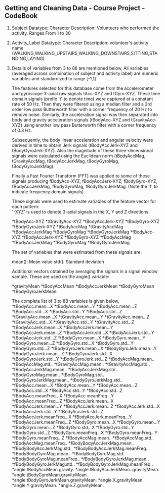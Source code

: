 ## Getting and Cleaning Data - Course Project - CodeBook
1. Subject
   Datatype: Character
   Description: Volunteers who performed the activity. Ranges From 1 to 30
2. Activity_Label
   Datatype: Character
   Description: volunteer's activity name (WALKING,WALKING_UPSTAIRS,WALKING_DOWNSTAIRS,SITTING,STANDING,LAYING)
3. Details of variables from 3 to 88 are mentioned below,
   All variables (averaged across combination of subject and activity label) are numeric variables and standardized to range [-1,1]
   
   The features selected for this database come from the accelerometer and gyroscope 3-axial raw signals tAcc-XYZ and tGyro-XYZ. These time domain signals (prefix 't' to denote time) were captured at a constant rate of 50 Hz. Then they were filtered using a median filter and a 3rd order low pass Butterworth filter with a corner frequency of 20 Hz to remove noise. Similarly, the acceleration signal was then separated into body and gravity acceleration signals (tBodyAcc-XYZ and tGravityAcc-XYZ) using another low pass Butterworth filter with a corner frequency of 0.3 Hz. 

   Subsequently, the body linear acceleration and angular velocity were derived in time to obtain Jerk signals (tBodyAccJerk-XYZ and tBodyGyroJerk-XYZ). Also the magnitude of these three-dimensional signals were calculated using the Euclidean norm (tBodyAccMag, tGravityAccMag, tBodyAccJerkMag, tBodyGyroMag, tBodyGyroJerkMag). 

   Finally a Fast Fourier Transform (FFT) was applied to some of these signals producing fBodyAcc-XYZ, fBodyAccJerk-XYZ,  fBodyGyro-XYZ, fBodyAccJerkMag, fBodyGyroMag, fBodyGyroJerkMag. (Note the 'f' to indicate frequency domain signals). 

    These signals were used to estimate variables of the feature vector for each pattern:  
    '-XYZ' is used to denote 3-axial signals in the X, Y and Z directions.

	*tBodyAcc-XYZ
	*tGravityAcc-XYZ
	*tBodyAccJerk-XYZ
	*tBodyGyro-XYZ
	*tBodyGyroJerk-XYZ
	*tBodyAccMag
	*tGravityAccMag
	*tBodyAccJerkMag
	*tBodyGyroMag
	*tBodyGyroJerkMag
	*fBodyAcc-XYZ
	*fBodyAccJerk-XYZ
	*fBodyGyro-XYZ
	*fBodyAccMag
	*fBodyAccJerkMag
	*fBodyGyroMag
	*fBodyGyroJerkMag

	The set of variables that were estimated from these signals are: 

	mean(): Mean value
	std(): Standard deviation

	Additional vectors obtained by averaging the signals in a signal window sample. These are used on the angle() variable:

	*gravityMean
	*tBodyAccMean
	*tBodyAccJerkMean
	*tBodyGyroMean
	*tBodyGyroJerkMean

	The complete list of 3 to 88 variables is given below,
	*tBodyAcc.mean...X
	*tBodyAcc.mean...Y
	*tBodyAcc.mean...Z
	*tBodyAcc.std...X
	*tBodyAcc.std...Y
	*tBodyAcc.std...Z
	*tGravityAcc.mean...X
	*tGravityAcc.mean...Y
	*tGravityAcc.mean...Z
	*tGravityAcc.std...X
	*tGravityAcc.std...Y
	*tGravityAcc.std...Z
	*tBodyAccJerk.mean...X
	*tBodyAccJerk.mean...Y
	*tBodyAccJerk.mean...Z
	*tBodyAccJerk.std...X
	*tBodyAccJerk.std...Y
	*tBodyAccJerk.std...Z
	*tBodyGyro.mean...X
	*tBodyGyro.mean...Y
	*tBodyGyro.mean...Z
	*tBodyGyro.std...X
	*tBodyGyro.std...Y
	*tBodyGyro.std...Z
	*tBodyGyroJerk.mean...X
	*tBodyGyroJerk.mean...Y
	*tBodyGyroJerk.mean...Z
	*tBodyGyroJerk.std...X
	*tBodyGyroJerk.std...Y
	*tBodyGyroJerk.std...Z
	*tBodyAccMag.mean..
	*tBodyAccMag.std..
	*tGravityAccMag.mean..
	*tGravityAccMag.std..
	*tBodyAccJerkMag.mean..
	*tBodyAccJerkMag.std..
	*tBodyGyroMag.mean..
	*tBodyGyroMag.std..
	*tBodyGyroJerkMag.mean..
	*tBodyGyroJerkMag.std..
	*fBodyAcc.mean...X
	*fBodyAcc.mean...Y
	*fBodyAcc.mean...Z
	*fBodyAcc.std...X
	*fBodyAcc.std...Y
	*fBodyAcc.std...Z
	*fBodyAcc.meanFreq...X
	*fBodyAcc.meanFreq...Y
	*fBodyAcc.meanFreq...Z
	*fBodyAccJerk.mean...X
	*fBodyAccJerk.mean...Y
	*fBodyAccJerk.mean...Z
	*fBodyAccJerk.std...X
	*fBodyAccJerk.std...Y
	*fBodyAccJerk.std...Z
	*fBodyAccJerk.meanFreq...X
	*fBodyAccJerk.meanFreq...Y
	*fBodyAccJerk.meanFreq...Z
	*fBodyGyro.mean...X
	*fBodyGyro.mean...Y
	*fBodyGyro.mean...Z
	*fBodyGyro.std...X
	*fBodyGyro.std...Y
	*fBodyGyro.std...Z
	*fBodyGyro.meanFreq...X
	*fBodyGyro.meanFreq...Y
	*fBodyGyro.meanFreq...Z
	*fBodyAccMag.mean..
	*fBodyAccMag.std..
	*fBodyAccMag.meanFreq..
	*fBodyBodyAccJerkMag.mean..
	*fBodyBodyAccJerkMag.std..
	*fBodyBodyAccJerkMag.meanFreq..
	*fBodyBodyGyroMag.mean..
	*fBodyBodyGyroMag.std..
	*fBodyBodyGyroMag.meanFreq..
	*fBodyBodyGyroJerkMag.mean..
	*fBodyBodyGyroJerkMag.std..
	*fBodyBodyGyroJerkMag.meanFreq..
	*angle.tBodyAccMean.gravity.
	*angle.tBodyAccJerkMean..gravityMean.
	*angle.tBodyGyroMean.gravityMean.
	*angle.tBodyGyroJerkMean.gravityMean.
	*angle.X.gravityMean.
	*angle.Y.gravityMean.
	*angle.Z.gravityMean.
